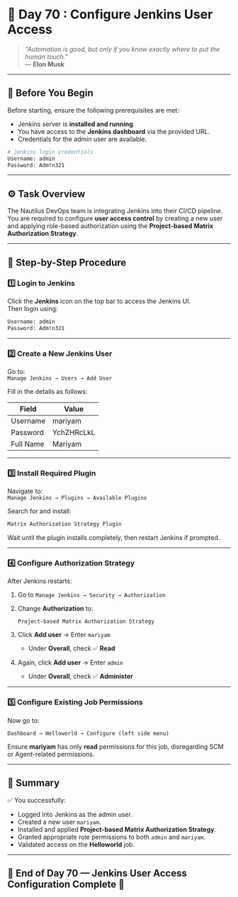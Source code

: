 # 🧩 Day 70 : Configure Jenkins User Access

> *"Automation is good, but only if you know exactly where to put the human touch."*  
> — **Elon Musk**

---

## 📘 Before You Begin

Before starting, ensure the following prerequisites are met:

- Jenkins server is **installed and running**.  
- You have access to the **Jenkins dashboard** via the provided URL.  
- Credentials for the admin user are available.

```bash
# Jenkins login credentials
Username: admin
Password: Adm!n321
```

---

## ⚙️ Task Overview

The Nautilus DevOps team is integrating Jenkins into their CI/CD pipeline.  
You are required to configure **user access control** by creating a new user and applying role-based authorization using the **Project-based Matrix Authorization Strategy**.

---

## 🚀 Step-by-Step Procedure

### 1️⃣ Login to Jenkins

Click the **Jenkins** icon on the top bar to access the Jenkins UI.  
Then login using:

```bash
Username: admin
Password: Adm!n321
```

---

### 2️⃣ Create a New Jenkins User

Go to:  
`Manage Jenkins → Users → Add User`

Fill in the details as follows:

| Field | Value |
|--------|--------|
| Username | mariyam |
| Password | YchZHRcLkL |
| Full Name | Mariyam |

---

### 3️⃣ Install Required Plugin

Navigate to:  
`Manage Jenkins → Plugins → Available Plugins`

Search for and install:

```bash
Matrix Authorization Strategy Plugin
```

Wait until the plugin installs completely, then restart Jenkins if prompted.

---

### 4️⃣ Configure Authorization Strategy

After Jenkins restarts:

1. Go to `Manage Jenkins → Security → Authorization`
2. Change **Authorization** to:

   ```
   Project-based Matrix Authorization Strategy
   ```

3. Click **Add user** → Enter `mariyam`  
   - Under **Overall**, check ✅ **Read**

4. Again, click **Add user** → Enter `admin`  
   - Under **Overall**, check ✅ **Administer**

---

### 5️⃣ Configure Existing Job Permissions

Now go to:

`Dashboard → Helloworld → Configure (left side menu)`

Ensure **mariyam** has only **read** permissions for this job, disregarding SCM or Agent-related permissions.

---

## 🧠 Summary

✅ You successfully:
- Logged into Jenkins as the admin user.  
- Created a new user `mariyam`.  
- Installed and applied **Project-based Matrix Authorization Strategy**.  
- Granted appropriate role permissions to both `admin` and `mariyam`.  
- Validated access on the **Helloworld** job.

---

## 🏁 End of Day 70 — Jenkins User Access Configuration Complete 🎯
